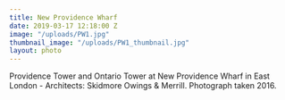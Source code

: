 ```yaml
---
title: New Providence Wharf
date: 2019-03-17 12:18:00 Z
image: "/uploads/PW1.jpg"
thumbnail_image: "/uploads/PW1_thumbnail.jpg"
layout: photo
---
```


Providence Tower and Ontario Tower at New Providence Wharf in East London - Architects: Skidmore Owings & Merrill. Photograph taken 2016.